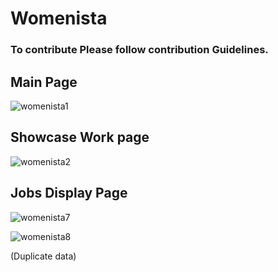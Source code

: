 # Womenista

### To contribute Please follow contribution Guidelines.


## Main Page
![womenista1](https://user-images.githubusercontent.com/43006347/108677452-b6fe2400-750f-11eb-86f9-1c563df4db28.JPG)


## Showcase Work page
![womenista2](https://user-images.githubusercontent.com/43006347/108677483-c3827c80-750f-11eb-912c-91a9c3a70f60.JPG)


## Jobs Display Page
![womenista7](https://user-images.githubusercontent.com/43006347/108678384-07c24c80-7511-11eb-8388-fee37a0fdae5.JPG)

![womenista8](https://user-images.githubusercontent.com/43006347/108678474-21fc2a80-7511-11eb-8904-027f34653163.JPG)

(Duplicate data)
